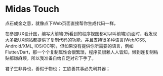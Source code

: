 # Midas Touch

点石成金之意，就像点下Web页面直接帮你生成代码一样。

在参照UX设计图，编写大前端(所看到的程序视图都可以叫前端)页面时，我发现大多数UX网站都提供了复制代码的功能，并且支持很多种语言(Web/CSS, Android/XML, IOS/OC等)，但如果没有提供你所需要的语言，例如Flutter/Dart，那一个个复制属性会很繁琐，程序员很赖人人皆知，懒到连复制粘贴都嫌麻烦，所以我准备自给自足对它下手了。

君子生非异也，善假于物也；
工欲善其事必先利其器；
